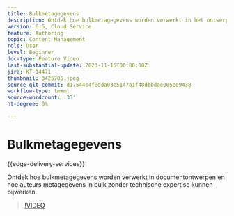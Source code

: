```yaml
---
title: Bulkmetagegevens
description: Ontdek hoe bulkmetagegevens worden verwerkt in het ontwerpen van documenten.
version: 6.5, Cloud Service
feature: Authoring
topic: Content Management
role: User
level: Beginner
doc-type: Feature Video
last-substantial-update: 2023-11-15T00:00:00Z
jira: KT-14471
thumbnail: 3425705.jpeg
source-git-commit: d17544c4f8dda03e5147a1f48dbbdae005ee9438
workflow-type: tm+mt
source-wordcount: '33'
ht-degree: 0%

---
```



# Bulkmetagegevens

{{edge-delivery-services}}

Ontdek hoe bulkmetagegevens worden verwerkt in documentontwerpen en hoe auteurs metagegevens in bulk zonder technische expertise kunnen bijwerken.

>[!VIDEO](https://video.tv.adobe.com/v/3425705/?learn=on)
